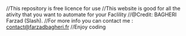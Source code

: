 //This repository is free licence for use 
//This website is good for all the ativity that you want to automate for your Faclility
//@Credit: BAGHERI Farzad (Slash).
//For more info you can contact me : contact@farzadbagheri.fr
//Enjoy coding
